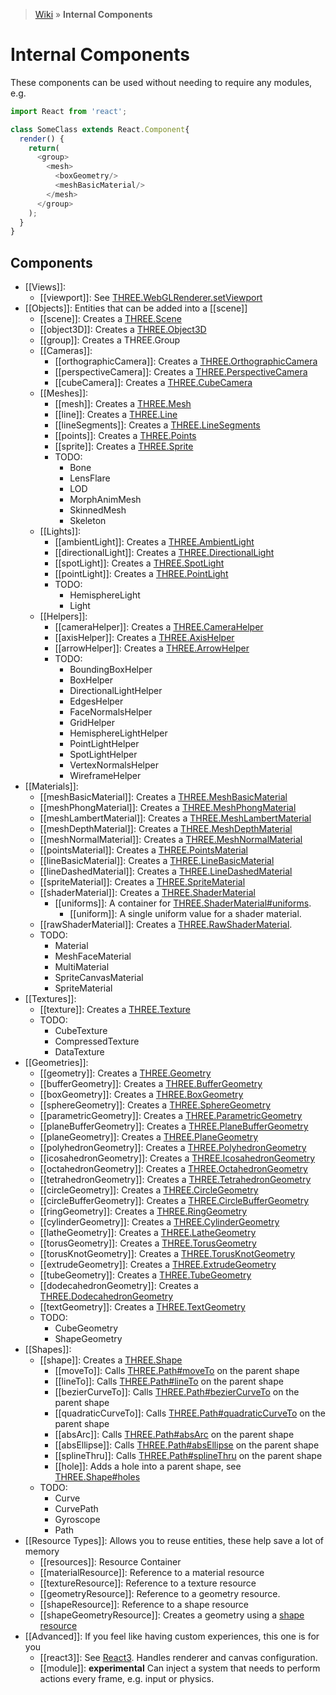 > [Wiki](Home) » **Internal Components**

# Internal Components

These components can be used without needing to require any modules, e.g.

```js
import React from 'react';

class SomeClass extends React.Component{
  render() {
    return(
      <group>
        <mesh>
          <boxGeometry/>
          <meshBasicMaterial/>
        </mesh>
      </group>
    );
  }
}
```

## Components

* [[Views]]:
  * [[viewport]]: See [THREE.WebGLRenderer.setViewport](http://threejs.org/docs/#Reference/Renderers/WebGLRenderer.setViewport)
* [[Objects]]: Entities that can be added into a [[scene]]
  * [[scene]]: Creates a [THREE.Scene](http://threejs.org/docs/#Reference/Scenes/Scene)
  * [[object3D]]: Creates a [THREE.Object3D](http://threejs.org/docs/#Reference/Core/Object3D)
  * [[group]]: Creates a THREE.Group
  * [[Cameras]]:
    * [[orthographicCamera]]: Creates a [THREE.OrthographicCamera](http://threejs.org/docs/#Reference/Cameras/OrthographicCamera)
    * [[perspectiveCamera]]: Creates a [THREE.PerspectiveCamera](http://threejs.org/docs/#Reference/Cameras/PerspectiveCamera)
    * [[cubeCamera]]: Creates a [THREE.CubeCamera](http://threejs.org/docs/#Reference/Cameras/CubeCamera)
  * [[Meshes]]:
    * [[mesh]]: Creates a [THREE.Mesh](http://threejs.org/docs/#Reference/Objects/Mesh)
    * [[line]]: Creates a [THREE.Line](http://threejs.org/docs/#Reference/Objects/Line)
    * [[lineSegments]]: Creates a [THREE.LineSegments](http://threejs.org/docs/#Reference/Objects/LineSegments)
    * [[points]]: Creates a [THREE.Points](http://threejs.org/docs/#Reference/Objects/Points)
    * [[sprite]]: Creates a [THREE.Sprite](http://threejs.org/docs/#Reference/Objects/Sprite)
    * TODO:
      * Bone
      * LensFlare
      * LOD
      * MorphAnimMesh
      * SkinnedMesh
      * Skeleton
  * [[Lights]]:
    * [[ambientLight]]: Creates a [THREE.AmbientLight](http://threejs.org/docs/#Reference/Lights/AmbientLight)
    * [[directionalLight]]: Creates a [THREE.DirectionalLight](http://threejs.org/docs/#Reference/Lights/DirectionalLight)
    * [[spotLight]]: Creates a [THREE.SpotLight](http://threejs.org/docs/#Reference/Lights/SpotLight)
    * [[pointLight]]: Creates a [THREE.PointLight](http://threejs.org/docs/#Reference/Lights/PointLight)
    * TODO:
      * HemisphereLight
      * Light
  * [[Helpers]]:
    * [[cameraHelper]]: Creates a [THREE.CameraHelper](http://threejs.org/docs/#Reference/Extras.Helpers/CameraHelper)
    * [[axisHelper]]: Creates a [THREE.AxisHelper](http://threejs.org/docs/#Reference/Extras.Helpers/AxisHelper)
    * [[arrowHelper]]: Creates a [THREE.ArrowHelper](http://threejs.org/docs/#Reference/Extras.Helpers/ArrowHelper)
    * TODO:
      * BoundingBoxHelper
      * BoxHelper
      * DirectionalLightHelper
      * EdgesHelper
      * FaceNormalsHelper
      * GridHelper
      * HemisphereLightHelper
      * PointLightHelper
      * SpotLightHelper
      * VertexNormalsHelper
      * WireframeHelper
* [[Materials]]:
  * [[meshBasicMaterial]]: Creates a [THREE.MeshBasicMaterial](http://threejs.org/docs/#Reference/Materials/MeshBasicMaterial)
  * [[meshPhongMaterial]]: Creates a [THREE.MeshPhongMaterial](http://threejs.org/docs/#Reference/Materials/MeshPhongMaterial)
  * [[meshLambertMaterial]]: Creates a [THREE.MeshLambertMaterial](http://threejs.org/docs/#Reference/Materials/MeshLambertMaterial)
  * [[meshDepthMaterial]]: Creates a [THREE.MeshDepthMaterial](http://threejs.org/docs/#Reference/Materials/MeshDepthMaterial)
  * [[meshNormalMaterial]]: Creates a [THREE.MeshNormalMaterial](http://threejs.org/docs/#Reference/Materials/MeshNormalMaterial)
  * [[pointsMaterial]]: Creates a [THREE.PointsMaterial](http://threejs.org/docs/#Reference/Materials/PointsMaterial)
  * [[lineBasicMaterial]]: Creates a [THREE.LineBasicMaterial](http://threejs.org/docs/#Reference/Materials/LineBasicMaterial)
  * [[lineDashedMaterial]]: Creates a [THREE.LineDashedMaterial](http://threejs.org/docs/#Reference/Materials/LineDashedMaterial)
  * [[spriteMaterial]]: Creates a [THREE.SpriteMaterial](http://threejs.org/docs/#Reference/Materials/SpriteMaterial)
  * [[shaderMaterial]]: Creates a [THREE.ShaderMaterial](http://threejs.org/docs/#Reference/Materials/ShaderMaterial)
    * [[uniforms]]: A container for [THREE.ShaderMaterial#uniforms](http://threejs.org/docs/#Reference/Materials/ShaderMaterial.uniforms).
      * [[uniform]]: A single uniform value for a shader material.
  * [[rawShaderMaterial]]: Creates a [THREE.RawShaderMaterial](http://threejs.org/docs/#Reference/Materials/RawShaderMaterial).
  * TODO:
    * Material
    * MeshFaceMaterial
    * MultiMaterial
    * SpriteCanvasMaterial
    * SpriteMaterial
* [[Textures]]:
  * [[texture]]: Creates a [THREE.Texture](http://threejs.org/docs/#Reference/Textures/Texture)
  * TODO:
    * CubeTexture
    * CompressedTexture
    * DataTexture
* [[Geometries]]:
  * [[geometry]]: Creates a [THREE.Geometry](http://threejs.org/docs/#Reference/Extras.Geometries/Geometry)
  * [[bufferGeometry]]: Creates a [THREE.BufferGeometry](http://threejs.org/docs/#Reference/Core/BufferGeometry)
  * [[boxGeometry]]: Creates a [THREE.BoxGeometry](http://threejs.org/docs/#Reference/Extras.Geometries/BoxGeometry)
  * [[sphereGeometry]]: Creates a [THREE.SphereGeometry](http://threejs.org/docs/#Reference/Extras.Geometries/SphereGeometry)
  * [[parametricGeometry]]: Creates a [THREE.ParametricGeometry](http://threejs.org/docs/#Reference/Extras.Geometries/ParametricGeometry)
  * [[planeBufferGeometry]]: Creates a [THREE.PlaneBufferGeometry](http://threejs.org/docs/#Reference/Extras.Geometries/PlaneBufferGeometry)
  * [[planeGeometry]]: Creates a [THREE.PlaneGeometry](http://threejs.org/docs/#Reference/Extras.Geometries/PlaneGeometry)
  * [[polyhedronGeometry]]: Creates a [THREE.PolyhedronGeometry](http://threejs.org/docs/#Reference/Extras.Geometries/PolyhedronGeometry)
  * [[icosahedronGeometry]]: Creates a [THREE.IcosahedronGeometry](http://threejs.org/docs/#Reference/Extras.Geometries/IcosahedronGeometry)
  * [[octahedronGeometry]]: Creates a [THREE.OctahedronGeometry](http://threejs.org/docs/#Reference/Extras.Geometries/OctahedronGeometry)
  * [[tetrahedronGeometry]]: Creates a [THREE.TetrahedronGeometry](http://threejs.org/docs/#Reference/Extras.Geometries/TetrahedronGeometry)
  * [[circleGeometry]]: Creates a [THREE.CircleGeometry](http://threejs.org/docs/#Reference/Extras.Geometries/CircleGeometry)
  * [[circleBufferGeometry]]: Creates a [THREE.CircleBufferGeometry](http://threejs.org/docs/#Reference/Extras.Geometries/CircleBufferGeometry)
  * [[ringGeometry]]: Creates a [THREE.RingGeometry](http://threejs.org/docs/#Reference/Extras.Geometries/RingGeometry)
  * [[cylinderGeometry]]: Creates a [THREE.CylinderGeometry](http://threejs.org/docs/#Reference/Extras.Geometries/CylinderGeometry)
  * [[latheGeometry]]: Creates a [THREE.LatheGeometry](http://threejs.org/docs/#Reference/Extras.Geometries/LatheGeometry)
  * [[torusGeometry]]: Creates a [THREE.TorusGeometry](http://threejs.org/docs/#Reference/Extras.Geometries/TorusGeometry)
  * [[torusKnotGeometry]]: Creates a [THREE.TorusKnotGeometry](http://threejs.org/docs/#Reference/Extras.Geometries/TorusKnotGeometry)
  * [[extrudeGeometry]]: Creates a [THREE.ExtrudeGeometry](http://threejs.org/docs/#Reference/Extras.Geometries/ExtrudeGeometry)
  * [[tubeGeometry]]: Creates a [THREE.TubeGeometry](http://threejs.org/docs/#Reference/Extras.Geometries/TubeGeometry)
  * [[dodecahedronGeometry]]: Creates a [THREE.DodecahedronGeometry](http://threejs.org/docs/index.html#Reference/Extras.Geometries/DodecahedronGeometry)
  * [[textGeometry]]: Creates a [THREE.TextGeometry](http://threejs.org/docs/#Reference/Extras.Geometries/TextGeometry)
  * TODO:
    * CubeGeometry
    * ShapeGeometry
* [[Shapes]]:
  * [[shape]]: Creates a [THREE.Shape](http://threejs.org/docs/#Reference/Extras.Core/Shape)
    * [[moveTo]]: Calls [THREE.Path#moveTo](http://threejs.org/docs/#Reference/Extras.Core/Path.moveTo) on the parent shape
    * [[lineTo]]: Calls [THREE.Path#lineTo](http://threejs.org/docs/#Reference/Extras.Core/Path.lineTo) on the parent shape
    * [[bezierCurveTo]]: Calls [THREE.Path#bezierCurveTo](http://threejs.org/docs/#Reference/Extras.Core/Path.bezierCurveTo) on the parent shape
    * [[quadraticCurveTo]]: Calls [THREE.Path#quadraticCurveTo](http://threejs.org/docs/#Reference/Extras.Core/Path.quadraticCurveTo) on the parent shape
    * [[absArc]]: Calls [THREE.Path#absArc](http://threejs.org/docs/#Reference/Extras.Core/Path.absarc) on the parent shape
    * [[absEllipse]]: Calls [THREE.Path#absEllipse](http://threejs.org/docs/#Reference/Extras.Core/Path.absellipse) on the parent shape
    * [[splineThru]]: Calls [THREE.Path#splineThru](http://threejs.org/docs/#Reference/Extras.Core/Path.splineThru) on the parent shape
    * [[hole]]: Adds a hole into a parent shape, see [THREE.Shape#holes](http://threejs.org/docs/#Reference/Extras.Core/Shape.holes)
  * TODO:
    * Curve
    * CurvePath
    * Gyroscope
    * Path
* [[Resource Types]]: Allows you to reuse entities, these help save a lot of memory
  * [[resources]]: Resource Container
  * [[materialResource]]: Reference to a material resource
  * [[textureResource]]: Reference to a texture resource
  * [[geometryResource]]: Reference to a geometry resource.
  * [[shapeResource]]: Reference to a shape resource
  * [[shapeGeometryResource]]: Creates a geometry using a [shape resource](shape)
* [[Advanced]]: If you feel like having custom experiences, this one is for you
  * [[react3]]: See [React3](Entry-Point). Handles renderer and canvas configuration.
  * [[module]]: **experimental** Can inject a system that needs to perform actions every frame, e.g. input or physics.
